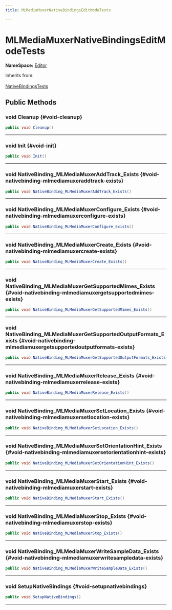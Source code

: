 ```yaml
---
title: MLMediaMuxerNativeBindingsEditModeTests

---
```


# MLMediaMuxerNativeBindingsEditModeTests



**NameSpace:** 
[Editor](/versioned_docs/version-22-Feb-2023/unity-api/api/Tests.Editor/Tests.Editor.md) 





Inherits from: <br></br>[NativeBindingsTests](/versioned_docs/version-22-Feb-2023/unity-api/api/Classes/NativeBindingsTests.md)




## Public Methods

### void Cleanup {#void-cleanup}

```csharp
public void Cleanup()
```






-----------

### void Init {#void-init}

```csharp
public void Init()
```






-----------

### void NativeBinding_MLMediaMuxerAddTrack_Exists {#void-nativebinding-mlmediamuxeraddtrack-exists}

```csharp
public void NativeBinding_MLMediaMuxerAddTrack_Exists()
```






-----------

### void NativeBinding_MLMediaMuxerConfigure_Exists {#void-nativebinding-mlmediamuxerconfigure-exists}

```csharp
public void NativeBinding_MLMediaMuxerConfigure_Exists()
```






-----------

### void NativeBinding_MLMediaMuxerCreate_Exists {#void-nativebinding-mlmediamuxercreate-exists}

```csharp
public void NativeBinding_MLMediaMuxerCreate_Exists()
```






-----------

### void NativeBinding_MLMediaMuxerGetSupportedMimes_Exists {#void-nativebinding-mlmediamuxergetsupportedmimes-exists}

```csharp
public void NativeBinding_MLMediaMuxerGetSupportedMimes_Exists()
```






-----------

### void NativeBinding_MLMediaMuxerGetSupportedOutputFormats_Exists {#void-nativebinding-mlmediamuxergetsupportedoutputformats-exists}

```csharp
public void NativeBinding_MLMediaMuxerGetSupportedOutputFormats_Exists()
```






-----------

### void NativeBinding_MLMediaMuxerRelease_Exists {#void-nativebinding-mlmediamuxerrelease-exists}

```csharp
public void NativeBinding_MLMediaMuxerRelease_Exists()
```






-----------

### void NativeBinding_MLMediaMuxerSetLocation_Exists {#void-nativebinding-mlmediamuxersetlocation-exists}

```csharp
public void NativeBinding_MLMediaMuxerSetLocation_Exists()
```






-----------

### void NativeBinding_MLMediaMuxerSetOrientationHint_Exists {#void-nativebinding-mlmediamuxersetorientationhint-exists}

```csharp
public void NativeBinding_MLMediaMuxerSetOrientationHint_Exists()
```






-----------

### void NativeBinding_MLMediaMuxerStart_Exists {#void-nativebinding-mlmediamuxerstart-exists}

```csharp
public void NativeBinding_MLMediaMuxerStart_Exists()
```






-----------

### void NativeBinding_MLMediaMuxerStop_Exists {#void-nativebinding-mlmediamuxerstop-exists}

```csharp
public void NativeBinding_MLMediaMuxerStop_Exists()
```






-----------

### void NativeBinding_MLMediaMuxerWriteSampleData_Exists {#void-nativebinding-mlmediamuxerwritesampledata-exists}

```csharp
public void NativeBinding_MLMediaMuxerWriteSampleData_Exists()
```






-----------

### void SetupNativeBindings {#void-setupnativebindings}

```csharp
public void SetupNativeBindings()
```






-----------


